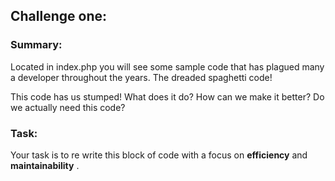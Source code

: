 ## Challenge one:

### Summary:

Located in index.php you will see some sample code that has plagued many a developer throughout the years.
The dreaded spaghetti code!

This code has us stumped! What does it do? How can we make it better? Do we actually need this code?

### Task:

Your task is to re write this block of code with a focus on **efficiency** and **maintainability** .


